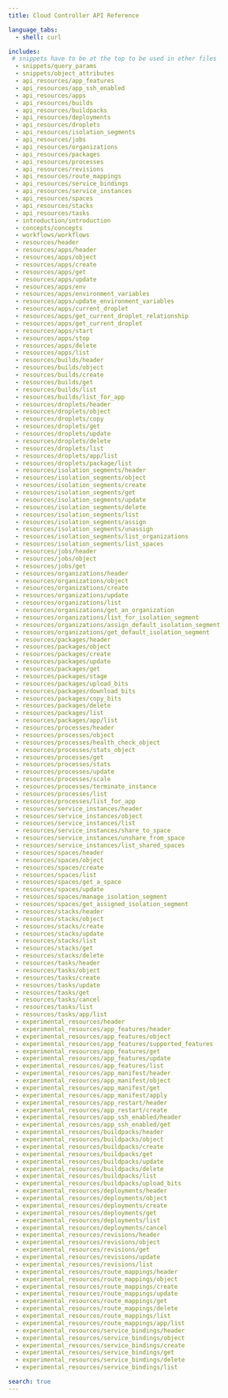 ```yaml
---
title: Cloud Controller API Reference

language_tabs:
  - shell: curl

includes:
 # snippets have to be at the top to be used in other files
  - snippets/query_params
  - snippets/object_attributes
  - api_resources/app_features
  - api_resources/app_ssh_enabled
  - api_resources/apps
  - api_resources/builds
  - api_resources/buildpacks
  - api_resources/deployments
  - api_resources/droplets
  - api_resources/isolation_segments
  - api_resources/jobs
  - api_resources/organizations
  - api_resources/packages
  - api_resources/processes
  - api_resources/revisions
  - api_resources/route_mappings
  - api_resources/service_bindings
  - api_resources/service_instances
  - api_resources/spaces
  - api_resources/stacks
  - api_resources/tasks
  - introduction/introduction
  - concepts/concepts
  - workflows/workflows
  - resources/header
  - resources/apps/header
  - resources/apps/object
  - resources/apps/create
  - resources/apps/get
  - resources/apps/update
  - resources/apps/env
  - resources/apps/environment_variables
  - resources/apps/update_environment_variables
  - resources/apps/current_droplet
  - resources/apps/get_current_droplet_relationship
  - resources/apps/get_current_droplet
  - resources/apps/start
  - resources/apps/stop
  - resources/apps/delete
  - resources/apps/list
  - resources/builds/header
  - resources/builds/object
  - resources/builds/create
  - resources/builds/get
  - resources/builds/list
  - resources/builds/list_for_app
  - resources/droplets/header
  - resources/droplets/object
  - resources/droplets/copy
  - resources/droplets/get
  - resources/droplets/update
  - resources/droplets/delete
  - resources/droplets/list
  - resources/droplets/app/list
  - resources/droplets/package/list
  - resources/isolation_segments/header
  - resources/isolation_segments/object
  - resources/isolation_segments/create
  - resources/isolation_segments/get
  - resources/isolation_segments/update
  - resources/isolation_segments/delete
  - resources/isolation_segments/list
  - resources/isolation_segments/assign
  - resources/isolation_segments/unassign
  - resources/isolation_segments/list_organizations
  - resources/isolation_segments/list_spaces
  - resources/jobs/header
  - resources/jobs/object
  - resources/jobs/get
  - resources/organizations/header
  - resources/organizations/object
  - resources/organizations/create
  - resources/organizations/update
  - resources/organizations/list
  - resources/organizations/get_an_organization
  - resources/organizations/list_for_isolation_segment
  - resources/organizations/assign_default_isolation_segment
  - resources/organizations/get_default_isolation_segment
  - resources/packages/header
  - resources/packages/object
  - resources/packages/create
  - resources/packages/update
  - resources/packages/get
  - resources/packages/stage
  - resources/packages/upload_bits
  - resources/packages/download_bits
  - resources/packages/copy_bits
  - resources/packages/delete
  - resources/packages/list
  - resources/packages/app/list
  - resources/processes/header
  - resources/processes/object
  - resources/processes/health_check_object
  - resources/processes/stats_object
  - resources/processes/get
  - resources/processes/stats
  - resources/processes/update
  - resources/processes/scale
  - resources/processes/terminate_instance
  - resources/processes/list
  - resources/processes/list_for_app
  - resources/service_instances/header
  - resources/service_instances/object
  - resources/service_instances/list
  - resources/service_instances/share_to_space
  - resources/service_instances/unshare_from_space
  - resources/service_instances/list_shared_spaces
  - resources/spaces/header
  - resources/spaces/object
  - resources/spaces/create
  - resources/spaces/list
  - resources/spaces/get_a_space
  - resources/spaces/update
  - resources/spaces/manage_isolation_segment
  - resources/spaces/get_assigned_isolation_segment
  - resources/stacks/header
  - resources/stacks/object
  - resources/stacks/create
  - resources/stacks/update
  - resources/stacks/list
  - resources/stacks/get
  - resources/stacks/delete
  - resources/tasks/header
  - resources/tasks/object
  - resources/tasks/create
  - resources/tasks/update
  - resources/tasks/get
  - resources/tasks/cancel
  - resources/tasks/list
  - resources/tasks/app/list
  - experimental_resources/header
  - experimental_resources/app_features/header
  - experimental_resources/app_features/object
  - experimental_resources/app_features/supported_features
  - experimental_resources/app_features/get
  - experimental_resources/app_features/update
  - experimental_resources/app_features/list
  - experimental_resources/app_manifest/header
  - experimental_resources/app_manifest/object
  - experimental_resources/app_manifest/get
  - experimental_resources/app_manifest/apply
  - experimental_resources/app_restart/header
  - experimental_resources/app_restart/create
  - experimental_resources/app_ssh_enabled/header
  - experimental_resources/app_ssh_enabled/get
  - experimental_resources/buildpacks/header
  - experimental_resources/buildpacks/object
  - experimental_resources/buildpacks/create  
  - experimental_resources/buildpacks/get
  - experimental_resources/buildpacks/update
  - experimental_resources/buildpacks/delete
  - experimental_resources/buildpacks/list
  - experimental_resources/buildpacks/upload_bits
  - experimental_resources/deployments/header
  - experimental_resources/deployments/object
  - experimental_resources/deployments/create
  - experimental_resources/deployments/get
  - experimental_resources/deployments/list
  - experimental_resources/deployments/cancel
  - experimental_resources/revisions/header
  - experimental_resources/revisions/object
  - experimental_resources/revisions/get
  - experimental_resources/revisions/update
  - experimental_resources/revisions/list
  - experimental_resources/route_mappings/header
  - experimental_resources/route_mappings/object
  - experimental_resources/route_mappings/create
  - experimental_resources/route_mappings/update
  - experimental_resources/route_mappings/get
  - experimental_resources/route_mappings/delete
  - experimental_resources/route_mappings/list
  - experimental_resources/route_mappings/app/list
  - experimental_resources/service_bindings/header
  - experimental_resources/service_bindings/object
  - experimental_resources/service_bindings/create
  - experimental_resources/service_bindings/get
  - experimental_resources/service_bindings/delete
  - experimental_resources/service_bindings/list

search: true
---
```

